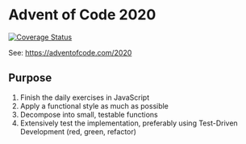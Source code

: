 # Advent of Code 2020
[![Coverage Status](https://coveralls.io/repos/github/arothuis/aoc2020/badge.svg?branch=main)](https://coveralls.io/github/arothuis/aoc2020?branch=main)

See: https://adventofcode.com/2020

## Purpose
1. Finish the daily exercises in JavaScript
2. Apply a functional style as much as possible
3. Decompose into small, testable functions
4. Extensively test the implementation, preferably using Test-Driven Development (red, green, refactor)
